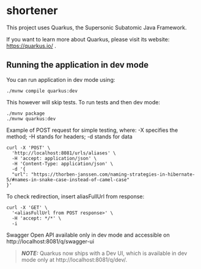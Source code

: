 # shortener

This project uses Quarkus, the Supersonic Subatomic Java Framework.

If you want to learn more about Quarkus, please visit its website: https://quarkus.io/ .

## Running the application in dev mode

You can run application in dev mode using:
```shell script
./mvnw compile quarkus:dev
```

This however will skip tests. To run tests and then dev mode:
```shell script
./mvnv package
./mvnw quarkus:dev
```

Example of POST request for simple testing, where:
-X specifies the method;
-H stands for headers;
-d stands for data
```shell script
curl -X 'POST' \
  'http://localhost:8081/urls/aliases' \
  -H 'accept: application/json' \
  -H 'Content-Type: application/json' \
  -d '{
  "url": "https://thorben-janssen.com/naming-strategies-in-hibernate-5/#names-in-snake-case-instead-of-camel-case"
}'
```

To check redirection, insert aliasFullUrl from response:
```shell script
curl -X 'GET' \
  '<aliasFullUrl from POST response>' \     
  -H 'accept: */*' \
  -i
```

Swagger Open API available only in dev mode and accessible on http://localhost:8081/q/swagger-ui

> **_NOTE:_**  Quarkus now ships with a Dev UI, which is available in dev mode only at http://localhost:8081/q/dev/.